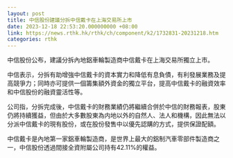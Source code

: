```yaml
---
layout: post
title: 中信股份建議分拆中信戴卡在上海交易所上市
date: 2023-12-18 22:53:20.000000000 +08:00
link: https://news.rthk.hk/rthk/ch/component/k2/1732831-20231218.htm
categories: rthk
---
```


中信股份公布，建議分拆內地鋁車輪製造商中信戴卡在上海交易所獨立上市。

中信表示，分拆有助增強中信戴卡的資本實力和降低有息負債，有利發展業務及提高競爭力；同時亦可提供一個籌集額外資金的獨立平台，提高中信戴卡的融資效率和中信股份的融資靈活性等。

公司指，分拆完成後，中信戴卡的財務業績仍將繼續合併於中信的財務報表，股東仍將持續獲益，但由於大多數股東為内地以外的自然人、法人和機構，因此無法以分派中信戴卡的現有股份，或在股份發售中以優先認購的方式，提供保證配額。

中信戴卡是內地第一家鋁車輪製造商，是世界上最大的鋁制汽車零部件製造商之一，中信股份透過間接全資附屬公司持有42.11%的權益。
